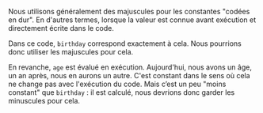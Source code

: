 Nous utilisons généralement des majuscules pour les constantes "codées en dur".
En d'autres termes, lorsque la valeur est connue avant exécution et directement écrite dans le code.

Dans ce code, `birthday` correspond exactement à cela. Nous pourrions donc utiliser les majuscules pour cela.

En revanche, `age` est évalué en exécution.
Aujourd'hui, nous avons un âge, un an après, nous en aurons un autre.
C'est constant dans le sens où cela ne change pas avec l'exécution du code.
Mais c’est un peu "moins constant" que `birthday` : il est calculé, nous devrions donc garder les minuscules pour cela.